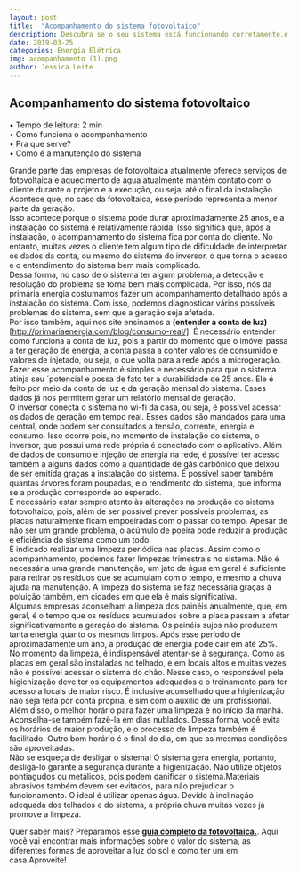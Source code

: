 ```yaml
---
layout: post
title:  "Acompanhamento do sistema fotovoltaico"
description: Descubra se o seu sistema está funcionando corretamente,e o que você pode fazer para que ele dure mais tempo.
date: 2019-03-25
categories: Energia Elétrica
img: acompanhamento (1).png
author: Jessica Leite
---
```



<h2>Acompanhamento do sistema fotovoltaico</h2>

•	Tempo de leitura: 2 min  
•	Como funciona o acompanhamento  
•	Pra que serve?  
•	Como é a manutenção do sistema  


Grande parte das empresas de fotovoltaica atualmente oferece serviços de fotovoltaica e aquecimento de água atualmente mantém contato com o cliente durante o projeto e a execução, ou seja, até o final da instalação. Acontece que, no caso da fotovoltaica, esse período representa a menor parte da geração.  
Isso acontece porque o sistema pode durar aproximadamente 25 anos, e a instalação do sistema é relativamente rápida. Isso significa que, após a instalação, o acompanhamento do sistema fica por conta do cliente. No entanto, muitas vezes o cliente tem algum tipo de dificuldade de interpretar os dados da conta, ou mesmo do sistema do inversor, o que torna o acesso e o entendimento do sistema bem mais complicado.  
Dessa forma, no caso de o sistema ter algum problema, a detecção e resolução do problema se torna bem mais complicada. Por isso, nós da primária energia costumamos fazer um acompanhamento detalhado após a instalação do sistema. Com isso, podemos diagnosticar vários possíveis problemas do sistema, sem que a geração seja afetada.  
Por isso também, aqui nos site ensinamos a **(entender a conta de luz)**[http://primariaenergia.com/blog/consumo-real/]. É necessário entender como funciona a conta de luz, pois a partir do momento que o imóvel passa a ter geração de energia, a conta passa a conter valores de consumido e valores de injetado, ou seja, o que volta para a rede após a microgeração. 
Fazer esse acompanhamento é simples e necessário para que o sistema atinja seu ´potencial e possa de fato ter a durabilidade de 25 anos. Ele é feito por meio da conta de luz e da geração mensal do sistema. Esses dados já nos permitem gerar um relatório mensal de geração.   
O inversor conecta o sistema no wi-fi da casa, ou seja, é possível acessar os dados de geração em tempo real. Esses dados são mandados para uma central, onde podem ser consultados a tensão, corrente, energia e consumo. Isso ocorre pois, no momento de instalação do sistema, o inversor, que possui uma rede própria é conectado com o aplicativo.
Além de dados de consumo e injeção de energia na rede, é possível ter acesso também a alguns dados como a quantidade de gás carbônico que deixou de ser emitida graças à instalação do sistema. É possível saber também quantas árvores foram poupadas, e o rendimento do sistema,  que informa se a produção corresponde ao esperado.  
É necessário estar sempre atento às alterações na produção do sistema fotovoltaico, pois, além de ser possível prever possíveis problemas, as placas naturalmente ficam empoeiradas com o passar do tempo. Apesar de não ser um grande problema, o acúmulo de poeira pode reduzir a produção e eficiência do sistema como um todo.  
É indicado realizar uma limpeza periódica nas placas. Assim como o acompanhamento, podemos fazer limpezas trimestrais no sistema. Não é necessária uma grande manutenção, um jato de água em geral é suficiente para retirar os resíduos que se acumulam com o tempo, e mesmo a chuva ajuda na manutenção. A limpeza do sistema se faz necessária graças à poluição também, em cidades em que ela é mais significativa.   
Algumas empresas aconselham a limpeza dos painéis anualmente, que, em geral, é o tempo que os resíduos acumulados sobre a placa passam a afetar significativamente a geração do sistema. Os painéis sujos não produzem tanta energia quanto os mesmos limpos. Após esse período de aproximadamente um ano, a produção de energia pode cair em até 25%.  
No momento da limpeza, é indispensável atentar-se à segurança. Como as placas em geral são instaladas no telhado, e em locais altos e muitas vezes não é possível acessar o sistema do chão. Nesse caso, o responsável pela higienização deve ter os equipamentos adequados e o treinamento para ter acesso a locais de maior risco. É inclusive aconselhado que a higienização não seja feita por conta própria, e sim com o auxílio de um profissional.   
Além disso, o melhor horário para fazer uma limpeza é no início da manhã. Aconselha-se também fazê-la em dias nublados. Dessa forma, você evita os horários de maior produção, e o processo de limpeza também é facilitado. Outro bom horário é o final do dia, em que as mesmas condições são aproveitadas.  
Não se esqueça de desligar o sistema! O sistema gera energia, portanto, desligá-lo garante a segurança durante a higienização. Não utilize objetos pontiagudos ou metálicos, pois podem danificar o sistema.Materiais abrasivos também devem ser evitados, para não prejudicar o funcionamento. O ideal é utilizar apenas água. Devido à inclinação adequada dos telhados e do sistema, a própria chuva muitas vezes já promove a limpeza.  
	


Quer saber mais? Preparamos esse **[guia completo da fotovoltaica.](https://conteudo.primariaenergia.com/e-book-guia-da-fotovoltaica)**. Aqui você vai encontrar mais informações sobre o valor do sistema, as diferentes formas de aproveitar a luz do sol e como ter um em casa.Aproveite!


<script type="text/javascript" src="https://d335luupugsy2.cloudfront.net/js/rdstation-forms/stable/rdstation-forms.min.js"></script> <script type="text/javascript"> new RDStationForms('fotovoltaica-9597695d2315975f3c68-html', 'UA-113322286-1').createForm(); </script>



